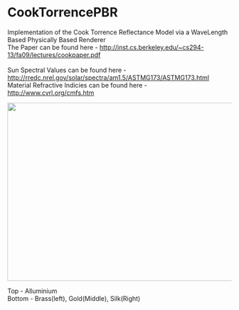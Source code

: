 # CookTorrencePBR
Implementation of the Cook Torrence Reflectance Model via a WaveLength Based Physically Based Renderer <br>
The Paper can be found here - http://inst.cs.berkeley.edu/~cs294-13/fa09/lectures/cookpaper.pdf <br>
<br>
Sun Spectral Values can be found here - http://rredc.nrel.gov/solar/spectra/am1.5/ASTMG173/ASTMG173.html<br>
Material Refractive Indicies can be found here - http://www.cvrl.org/cmfs.htm
<br>

<img src="https://github.com/som1990/CookTorrencePBR/blob/master/SG_Assignment2/Result/SG_Result.PNG?raw=true" width="600" height="400">
      
Top - Alluminium <br>
Bottom - Brass(left), Gold(Middle), Silk(Right) 
